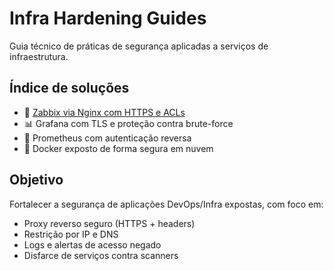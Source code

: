 # Infra Hardening Guides

Guia técnico de práticas de segurança aplicadas a serviços de infraestrutura.

## Índice de soluções

* 🔐 [Zabbix via Nginx com HTTPS e ACLs](zabbix-nginx/zabbix-nginx-hardening.md)
* 📊 Grafana com TLS e proteção contra brute-force
* 📡 Prometheus com autenticação reversa
* 🐳 Docker exposto de forma segura em nuvem

## Objetivo

Fortalecer a segurança de aplicações DevOps/Infra expostas, com foco em:

* Proxy reverso seguro (HTTPS + headers)
* Restrição por IP e DNS
* Logs e alertas de acesso negado
* Disfarce de serviços contra scanners
